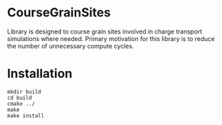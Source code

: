 # CourseGrainSites
Library is designed to course grain sites involved in charge transport simulations where needed. Primary motivation for this library is to reduce the number of unnecessary compute cycles. 

# Installation 

    mkdir build
    cd build
    cmake ../
    make 
    make install
